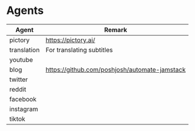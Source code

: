 # Agents

| Agent       | Remark                                        |
|-------------|-----------------------------------------------|
| pictory     | https://pictory.ai/                           |
| translation | For translating subtitles                     |
| youtube     |                                               |
| blog        | https://github.com/poshjosh/automate-jamstack |
| twitter     |                                               |
| reddit      |                                               |
| facebook    |                                               |
| instagram   |                                               |
| tiktok      |                                               |
